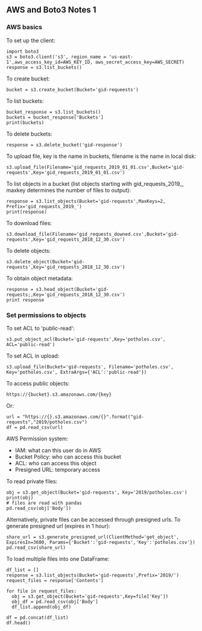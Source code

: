 ## AWS and Boto3 Notes 1
### AWS basics
To set up the client:
```
import boto3
s3 = boto3.client('s3', region_name = 'us-east-1',aws_access_key_id=AWS_KEY_ID, aws_secret_access_key=AWS_SECRET)
response = s3.list_buckets()
```
To create bucket:
```
bucket = s3.create_bucket(Bucket='gid-requeests')
```
To list buckets:
```
bucket_response = s3.list_buckets()
buckets = bucket_response['Buckets']
print(buckets)
```
To delete buckets:
```
response = s3.delete_bucket('gid-response')
```
To upload file, key is the name in buckets, filename is the name in local disk:
```
s3.upload_file(Filename='gid_requests_2019_01_01.csv',Bucket='gid-requests',Key='gid_requests_2019_01_01.csv')
```
To list objects in a bucket (list objects starting with gid_requests_2019_, maxkey determines the number of files to output):
```
response = s3.list_objects(Bucket='gid-requests',MaxKeys=2, Prefix='gid_requests_2019_')
print(response)
```
To download files:
```
s3.download_file(Filename='gid_requests_downed.csv',Bucket='gid-requests',Key='gid_requests_2018_12_30.csv')
```
To delete objects:
```
s3.delete_object(Bucket='gid-requests',Key='gid_requests_2018_12_30.csv')
```
To obtain object metadata:
```
response = s3.head_object(Bucket='gid-requests;,Key='gid_requests_2018_12_30.csv')
print response
```

### Set permissions to objects
To set ACL to 'public-read':
```
s3.put_object_acl(Bucket='gid-requests',Key='potholes.csv', ACL='public-read')
```
To set ACL in upload:
```
s3.upload_file(Bucket='gid-requests', Filename='potholes.csv', Key='potholes.csv', ExtraArgs={'ACL':'public-read'})
```
To access public objects:
```
https://{bucket}.s3.amazonaws.com/{key}
```
Or:
```
url = "https://{}.s3.amazonaws.com/{}".format("gid-requests","2019/potholes.csv")
df = pd.read_csv(url)
```
AWS Permission system:
- IAM: what can this user do in AWS
- Bucket Policy: who can access this bucket
- ACL: who can access this object
- Presigned URL: temporary access

To read private files:
```
obj = s3.get_object(Bucket='gid-requests', Key='2019/potholes.csv')
print(obj)
# files are read with pandas
pd.read_csv(obj['Body'])
```
Alternatively, private files can be accessed through presigned urls. To generate presigned url (expires in 1 hour):
```
share_url = s3.generate_presigned_url(ClientMethod='get_object', ExpiresIn=3600, Params={'Bucket':'gid-requests','Key':'potholes.csv'})
pd.read_csv(share_url)
```
To load multiple files into one DataFrame:
```
df_list = []
response = s3.list_objects(Bucket='gid-requests',Prefix='2019/')
request_files = response['Contents']

for file in request_files:
  obj = s3.get_object(Bucket='gid-requests',Key=file['Key'])
  obj_df = pd.read_csv(obj['Body']
  df_list.append(obj_df)
  
df = pd.concat(df_list)
df.head()
```

